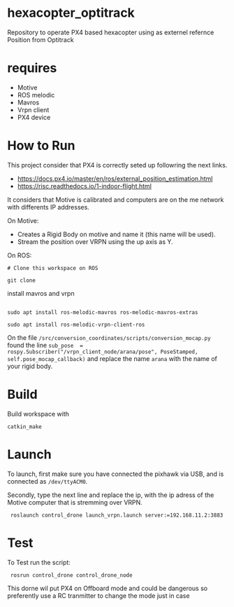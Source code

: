 # hexacopter_optitrack
Repository to operate PX4 based hexacopter using as externel refernce Position from Optitrack


# requires

* Motive
* ROS melodic
* Mavros
* Vrpn client
* PX4 device

# How to Run

This project consider that PX4 is correctly seted up followring the next links.

- https://docs.px4.io/master/en/ros/external_position_estimation.html
- https://risc.readthedocs.io/1-indoor-flight.html

It considers that Motive is calibrated and computers are on the me network with differents IP addresses.

On Motive:

* Creates a Rigid Body on motive and name it (this name will be used).
* Stream the position over VRPN using the up axis as Y.


On ROS:

```
# Clone this workspace on ROS

git clone 

```

install mavros and vrpn
 
```

sudo apt install ros-melodic-mavros ros-melodic-mavros-extras

sudo apt install ros-melodic-vrpn-client-ros 

```

On the file `/src/conversion_coordinates/scripts/conversion_mocap.py` found the line `sub_pose  = rospy.Subscriber("/vrpn_client_node/arana/pose", PoseStamped, self.pose_mocap_callback)` and replace the name `arana` with the name of your rigid body.

# Build

Build workspace with

```
catkin_make
```

# Launch

To launch, first make sure you have connected the pixhawk via USB, and is connected as ```/dev/ttyACM0```.

Secondly, type the next line and replace the ip, with the ip adress of the Motive computer that is stremming over VRPN.

```
 roslaunch control_drone launch_vrpn.launch server:=192.168.11.2:3883
```

# Test

To Test run the script:

```
 rosrun control_drone control_drone_node
```

This dorne wil put PX4 on Offboard mode and could be dangerous so preferently use a RC tranmitter to change the mode just in case








